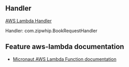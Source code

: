 ## Handler

[AWS Lambda Handler](https://docs.aws.amazon.com/lambda/latest/dg/java-handler.html)

Handler: com.zipwhip.BookRequestHandler

## Feature aws-lambda documentation

- [Micronaut AWS Lambda Function documentation](https://micronaut-projects.github.io/micronaut-aws/latest/guide/index.html#lambda)

